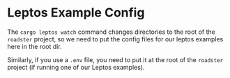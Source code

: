 # Leptos Example Config

The `cargo leptos watch` command changes directories to the root of the `roadster` project, so we need to put the
config files for our leptos examples here in the root dir.

Similarly, if you use a `.env` file, you need to put it at the root of the `roadster` project (if running one of
our Leptos examples).
